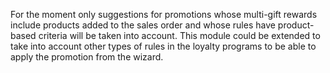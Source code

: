 For the moment only suggestions for promotions whose multi-gift rewards
include products added to the sales order and whose rules have
product-based criteria will be taken into account. This module could be
extended to take into account other types of rules in the loyalty
programs to be able to apply the promotion from the wizard.
